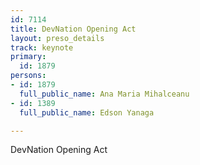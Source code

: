 ```yaml
---
id: 7114
title: DevNation Opening Act
layout: preso_details
track: keynote
primary:
  id: 1879
persons:
- id: 1879
  full_public_name: Ana Maria Mihalceanu
- id: 1389
  full_public_name: Edson Yanaga

---
```

DevNation Opening Act